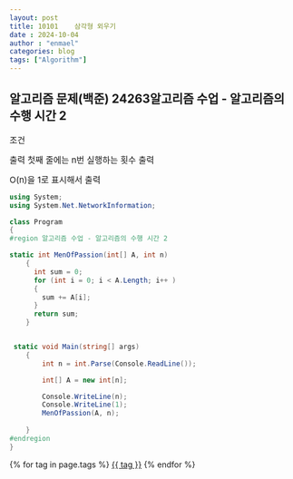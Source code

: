 ```yaml
---
layout: post
title: 10101	삼각형 외우기
date : 2024-10-04
author : "enmael"
categories: blog
tags: ["Algorithm"]
---
```


<h2> 알고리즘 문제(백준) 24263알고리즘 수업 - 알고리즘의 수행 시간 2  </h2>

<span style="font-size: 15px;"> 조건 </span>

<span style="font-size: 15px;"> 출력 첫째 줄에는 n번 실행하는 횟수 출력</span>

<span style="font-size: 15px;"> O(n)을 1로 표시해서 출력 </span>

```csharp
using System;
using System.Net.NetworkInformation;

class Program
{
#region 알고리즘 수업 - 알고리즘의 수행 시간 2

static int MenOfPassion(int[] A, int n)
    {
      int sum = 0;  
      for (int i = 0; i < A.Length; i++ )
      {
        sum += A[i];    
      }
      return sum;
    }


 static void Main(string[] args)
    {
        int n = int.Parse(Console.ReadLine());

        int[] A = new int[n];

        Console.WriteLine(n);
        Console.WriteLine(1);
        MenOfPassion(A, n);
       
    }
#endregion
}

```

{% for tag in page.tags %}
  <a href="/tags/{{ tag }}">{{ tag }}</a>
{% endfor %}
